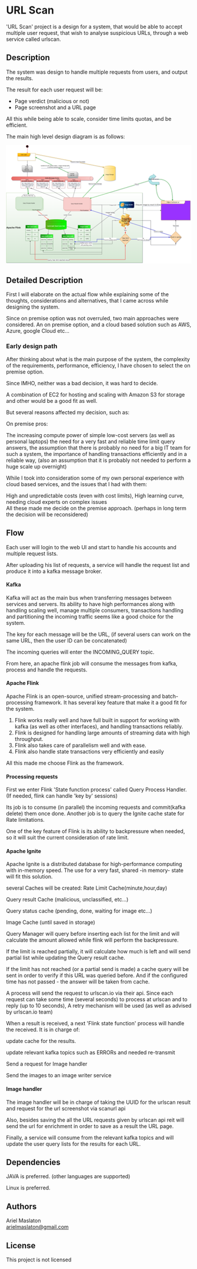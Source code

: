 # URL Scan

'URL Scan' project is a design for a system, that would be able to accept multiple user request, that wish to analyse suspicious URLs,
through a web service called urlscan.


## Description

The system was design to handle multiple requests from users, and output the results.

The result for each user request will be: 

* Page verdict (malicious or not)
* Page screenshot and a URL page 

All this while being able to scale, consider time limits quotas, and be efficient.

The main high level design diagram is as follows:

![alt text](https://github.com/arielmaslaton/URL_Scan/blob/master/Untitled%20Diagram.drawio.png?raw=true)


## Detailed Description
First I will elaborate on the actual flow while explaining some of the thoughts, considerations and alternatives, 
that I came across while designing the system.

Since on premise option was not overruled, two main approaches were considered.
An on premise option, and a cloud based solution such as AWS, Azure, google Cloud etc...

### Early design path
After thinking about what is the main purpose of the system, the complexity of the requirements, performance, efficiency,
I have chosen to select the on premise option.

Since IMHO, neither was a bad decision, it was hard to decide. 

A combination of EC2 for hosting and scaling with Amazon S3 for storage and other would be a good fit as well.

But several reasons affected my decision, such as:

On premise pros:

The increasing compute power of simple low-cost servers (as well as personal laptops)
the need for a very fast and reliable time limit query answers, 
the assumption that there is probably no need for a big IT team for such a system, 
the importance of handling transactions efficiently and in a reliable way,
(also an assumption that it is probably not needed to perform a huge scale up overnight)

While I took into consideration some of my own personal experience with cloud based services, and the issues that I had with them:


High and unpredictable costs (even with cost limits), High learning curve, needing cloud experts on complex issues   
All these made me decide on the premise approach. (perhaps in long term the decision will be reconsidered)

## Flow

Each user will login to the web UI and start to handle his accounts and multiple request lists.

After uploading his list of requests, a service will handle the request list and produce it into a kafka message broker.

#### Kafka 
Kafka will act as the main bus when transferring messages between services and servers.
Its ability to have high performances along with handling scaling well, manage multiple consumers, transactions handling
and partitioning the incoming traffic seems like a good choice for the system.

The key for each message will be the URL, (if several users can work on the same URL, then the user ID can be concatenated)

The incoming queries will enter the INCOMING_QUERY topic.

From here, an apache flink job will consume the messages from kafka, process and handle the requests.


#### Apache Flink
Apache Flink is an open-source, unified stream-processing and batch-processing framework.
It has several key feature that make it a good fit for the system.
1. Flink works really well and have full built in support for working with kafka (as well as other interfaces), and handling transactions reliably.
2. Flink is designed for handling large amounts of streaming data with high throughput.
3. Flink also takes care of parallelism well and with ease.
4. Flink also handle state transactions very efficiently and easily

All this made me choose Flink as the framework. 


#### Processing requests
First we enter Flink 'State function process' called Query Process Handler. (If needed, flink can handle 'key by' sessions)


Its job is to consume (in parallel) the incoming requests and commit(kafka delete) them once done.
Another job is to query the Ignite cache state for Rate limitations. 

One of the key feature of Flink is its ability to backpressure when needed, so it will suit the current consideration of rate limit.

#### Apache Ignite
Apache Ignite is a distributed database for high-performance computing with in-memory speed.
The use for a very fast, shared -in memory- state will fit this solution.

several Caches will be created: 
Rate Limit Cache(minute,hour,day)

Query result Cache (malicious, unclassified, etc...)

Query status cache (pending, done, waiting for image etc...)

Image Cache (until saved in storage)

Query Manager will query before inserting each list for the limit and will calculate the amount allowed 
while flink will perform the backpressure. 

If the limit is reached partially, it will calculate how much is left and will send partial list while updating the Query result cache.

If the limit has not reached (or a partial send is made) a cache query will be sent in order to verify if this URL was queried before.
And if the configured time has not passed - the answer will be taken from cache.

A process will send the request to urlscan.io via their api.
Since each request can take some time (several seconds) to process at urlscan and to reply (up to 10 seconds),
A retry mechanism will be used (as well as advised by urlscan.io team)

When a result is received, a next 'Flink state function' process will handle the received.
It is in charge of:

update cache for the results.

update relevant kafka topics such as ERRORs and needed re-transmit

Send a request for Image handler

Send the images to an image writer service

#### Image handler
The image handler will be in charge of taking the UUID for the urlscan result and request for the url screenshot via scanurl api

Also, besides saving the all the URL requests given by urlscan api reit will send the url for enrichment in order to save as a result the URL page.


Finally, a service will consume from the relevant kafka topics and will update the user query lists for the results for each URL.


## Dependencies
JAVA is preferred. (other languages are supported)

Linux is preferred.


## Authors

Ariel Maslaton  
[arielmaslaton@gmail.com](https://github.com/arielmaslaton/)


## License

This project is not licensed
